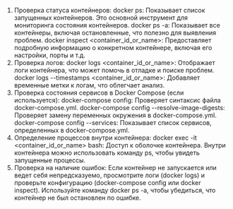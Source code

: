 1. Проверка статуса контейнеров:
docker ps: Показывает список запущенных контейнеров. Это основной инструмент для мониторинга состояния контейнеров. 
docker ps -a: Показывает все контейнеры, включая остановленные, что полезно для выявления проблем. 
docker inspect <container_id_or_name>: Предоставляет подробную информацию о конкретном контейнере, включая его настройки, порты и т.д. 
2. Проверка логов:
docker logs <container_id_or_name>: Отображает логи контейнера, что может помочь в отладке и поиске проблем. 
docker logs --timestamps <container_id_or_name>: Добавляет временные метки к логам, что облегчает анализ. 
3. Проверка состояния сервисов в Docker Compose (если используется):
docker-compose config: Проверяет синтаксис файла docker-compose.yml. 
docker-compose config --resolve-image-digests: Проверяет замену переменных окружения в docker-compose.yml. 
docker-compose config --services: Показывает список сервисов, определенных в docker-compose.yml. 
4. Определение процессов внутри контейнера:
docker exec -it <container_id_or_name> bash: Доступ к оболочке контейнера. 
Внутри контейнера можно использовать команду ps, чтобы увидеть запущенные процессы. 
5. Проверка на наличие ошибок:
Если контейнер не запускается или ведет себя непредсказуемо, просмотрите логи (docker logs) и проверьте конфигурацию (docker-compose config или docker inspect). 
Используйте команду docker ps -a, чтобы убедиться, что контейнер не был остановлен по ошибке.
 